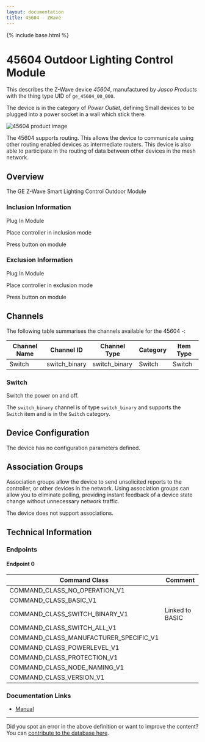```yaml
---
layout: documentation
title: 45604 - ZWave
---
```


{% include base.html %}

# 45604 Outdoor Lighting Control Module
This describes the Z-Wave device *45604*, manufactured by *Jasco Products* with the thing type UID of ```ge_45604_00_000```.

The device is in the category of *Power Outlet*, defining Small devices to be plugged into a power socket in a wall which stick there.

![45604 product image](https://www.cd-jackson.com/zwave_device_uploads/47/47_default.jpg)


The 45604 supports routing. This allows the device to communicate using other routing enabled devices as intermediate routers.  This device is also able to participate in the routing of data between other devices in the mesh network.

## Overview

The GE Z-Wave Smart Lighting Control Outdoor Module

### Inclusion Information

Plug In Module

Place controller in inclusion mode

Press button on module

### Exclusion Information

Plug In Module

Place controller in exclusion mode

Press button on module

## Channels

The following table summarises the channels available for the 45604 -:

| Channel Name | Channel ID | Channel Type | Category | Item Type |
|--------------|------------|--------------|----------|-----------|
| Switch | switch_binary | switch_binary | Switch | Switch | 

### Switch
Switch the power on and off.

The ```switch_binary``` channel is of type ```switch_binary``` and supports the ```Switch``` item and is in the ```Switch``` category.



## Device Configuration

The device has no configuration parameters defined.

## Association Groups

Association groups allow the device to send unsolicited reports to the controller, or other devices in the network. Using association groups can allow you to eliminate polling, providing instant feedback of a device state change without unnecessary network traffic.

The device does not support associations.
## Technical Information

### Endpoints

#### Endpoint 0

| Command Class | Comment |
|---------------|---------|
| COMMAND_CLASS_NO_OPERATION_V1| |
| COMMAND_CLASS_BASIC_V1| |
| COMMAND_CLASS_SWITCH_BINARY_V1| Linked to BASIC|
| COMMAND_CLASS_SWITCH_ALL_V1| |
| COMMAND_CLASS_MANUFACTURER_SPECIFIC_V1| |
| COMMAND_CLASS_POWERLEVEL_V1| |
| COMMAND_CLASS_PROTECTION_V1| |
| COMMAND_CLASS_NODE_NAMING_V1| |
| COMMAND_CLASS_VERSION_V1| |

### Documentation Links

* [Manual](https://www.cd-jackson.com/zwave_device_uploads/47/12720-EnFrSp-QStart-V1-081914.pdf)

---

Did you spot an error in the above definition or want to improve the content?
You can [contribute to the database here](http://www.cd-jackson.com/index.php/zwave/zwave-device-database/zwave-device-list/devicesummary/47).

